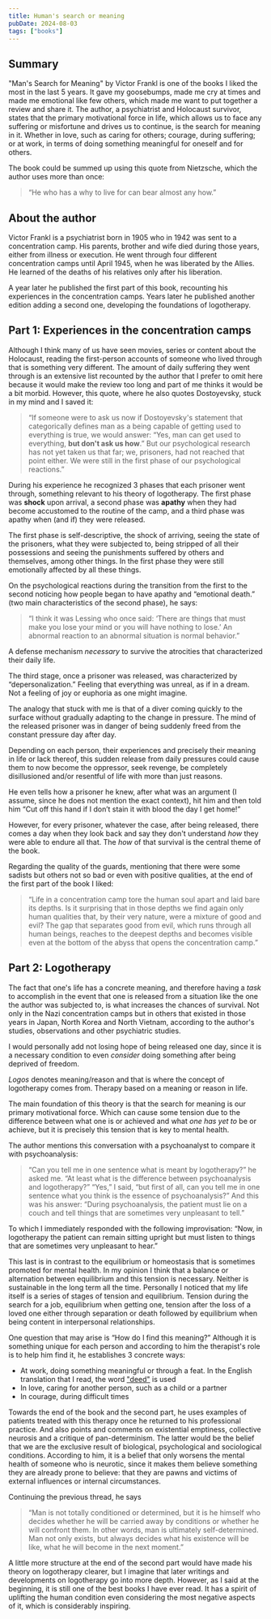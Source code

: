 ```yaml
---
title: Human's search or meaning
pubDate: 2024-08-03
tags: ["books"]
---
```


## Summary

"Man's Search for Meaning" by Victor Frankl is one of the books I liked the most in the last 5 years. It gave my goosebumps, made me cry at times and made me emotional like few others, which made me want to put together a review and share it. The author, a psychiatrist and Holocaust survivor, states that the primary motivational force in life, which allows us to face any suffering or misfortune and drives us to continue, is the search for meaning in it. Whether in love, such as caring for others; courage, during suffering; or at work, in terms of doing something meaningful for oneself and for others.

The book could be summed up using this quote from Nietzsche, which the author uses more than once:

>“He who has a why to live for can bear almost any how.”

## About the author
Victor Frankl is a psychiatrist born in 1905 who in 1942 was sent to a concentration camp. His parents, brother and wife died during those years, either from illness or execution. He went through four different concentration camps until April 1945, when he was liberated by the Allies. He learned of the deaths of his relatives only after his liberation.

A year later he published the first part of this book, recounting his experiences in the concentration camps. Years later he published another edition adding a second one, developing the foundations of logotherapy.

## Part 1: Experiences in the concentration camps
Although I think many of us have seen movies, series or content about the Holocaust, reading the first-person accounts of someone who lived through that is something very different. The amount of daily suffering they went through is an extensive list recounted by the author that I prefer to omit here because it would make the review too long and part of me thinks it would be a bit morbid. However, this quote, where he also quotes Dostoyevsky, stuck in my mind and I saved it:

> “If someone were to ask us now if Dostoyevsky's statement that categorically defines man as a being capable of getting used to everything is true, we would answer: “Yes, man can get used to everything, **but don't ask us how**.”
But our psychological research has not yet taken us that far; we, prisoners, had not reached that point either. We were still in the first phase of our psychological reactions.”

During his experience he recognized 3 phases that each prisoner went through, something relevant to his theory of logotherapy. The first phase was **shock** upon arrival, a second phase was **apathy** when they had become accustomed to the routine of the camp, and a third phase was apathy when (and if) they were released.

The first phase is self-descriptive, the shock of arriving, seeing the state of the prisoners, what they were subjected to, being stripped of all their possessions and seeing the punishments suffered by others and themselves, among other things. In the first phase they were still emotionally affected by all these things.

On the psychological reactions during the transition from the first to the second noticing how people began to have apathy and “emotional death.” (two main characteristics of the second phase), he says:

>“I think it was Lessing who once said: ‘There are things that must make you lose your mind or you will have nothing to lose.’ An abnormal reaction to an abnormal situation is normal behavior.”

A defense mechanism _necessary_ to survive the atrocities that characterized their daily life.

The third stage, once a prisoner was released, was characterized by “depersonalization.” Feeling that everything was unreal, as if in a dream. Not a feeling of joy or euphoria as one might imagine.

The analogy that stuck with me is that of a diver coming quickly to the surface without gradually adapting to the change in pressure. The mind of the released prisoner was in danger of being suddenly freed from the constant pressure day after day.

Depending on each person, their experiences and precisely their meaning in life or lack thereof, this sudden release from daily pressures could cause them to now become the oppressor, seek revenge, be completely disillusioned and/or resentful of life with more than just reasons.

He even tells how a prisoner he knew, after what was an argument (I assume, since he does not mention the exact context), hit him and then told him “Cut off this hand if I don’t stain it with blood the day I get home!”

However, for every prisoner, whatever the case, after being released, there comes a day when they look back and say they don't understand *how* they were able to endure all that. The *how* of that survival is the central theme of the book.

Regarding the quality of the guards, mentioning that there were some sadists but others not so bad or even with positive qualities, at the end of the first part of the book I liked:

>“Life in a concentration camp tore the human soul apart and laid bare its depths. Is it surprising that in those depths we find again only human qualities that, by their very nature, were a mixture of good and evil? The gap that separates good from evil, which runs through all human beings, reaches to the deepest depths and becomes visible even at the bottom of the abyss that opens the concentration camp.”

## Part 2: Logotherapy
The fact that one's life has a concrete meaning, and therefore having a _task_ to accomplish in the event that one is released from a situation like the one the author was subjected to, is what increases the chances of survival. Not only in the Nazi concentration camps but in others that existed in those years in Japan, North Korea and North Vietnam, according to the author's studies, observations and other psychiatric studies.

I would personally add not losing hope of being released one day, since it is a necessary condition to even _consider_ doing something after being deprived of freedom.

*Logos* denotes meaning/reason and that is where the concept of logotherapy comes from. Therapy based on a meaning or reason in life.

The main foundation of this theory is that the search for meaning is our primary motivational force. Which can cause some tension due to the difference between what one is or achieved and what *one has yet to* be or achieve, but it is precisely this tension that is key to mental health.

The author mentions this conversation with a psychoanalyst to compare it with psychoanalysis:

>“Can you tell me in one sentence what is meant by logotherapy?” he asked me. “At least what is the difference between psychoanalysis and logotherapy?” “Yes,” I said, “but first of all, can you tell me in one sentence what you think is the essence of psychoanalysis?” And this was his answer: “During psychoanalysis, the patient must lie on a couch and tell things that are sometimes very unpleasant to tell.”

To which I immediately responded with the following improvisation: “Now, in logotherapy the patient can remain sitting upright but must listen to things that are sometimes very unpleasant to hear.”

This last is in contrast to the equilibrium or homeostasis that is sometimes promoted for mental health. In my opinion I think that a balance or alternation between equilibrium and this tension is necessary. Neither is sustainable in the long term all the time. Personally I noticed that my life itself is a series of stages of tension and equilibrium. Tension during the search for a job, equilibrium when getting one, tension after the loss of a loved one either through separation or death followed by equilibrium when being content in interpersonal relationships.

One question that may arise is “How do I find this meaning?” Although it is something unique for each person and according to him the therapist's role is to help him find it, he establishes 3 concrete ways:

- At work, doing something meaningful or through a feat. In the English translation that I read, the word ["deed"](https://dictionary.cambridge.org/es/diccionario/ingles-espanol/deed) is used
- In love, caring for another person, such as a child or a partner
- In courage, during difficult times

Towards the end of the book and the second part, he uses examples of patients treated with this therapy once he returned to his professional practice. And also points and comments on existential emptiness, collective neurosis and a critique of pan-determinism. The latter would be the belief that we are the exclusive result of biological, psychological and sociological conditions. According to him, it is a belief that only worsens the mental health of someone who is neurotic, since it makes them believe something they are already prone to believe: that they are pawns and victims of external influences or internal circumstances.

Continuing the previous thread, he says

>“Man is not totally conditioned or determined, but it is he himself who decides whether he will be carried away by conditions or whether he will confront them. In other words, man is ultimately self-determined. Man not only exists, but always decides what his existence will be like, what he will become in the next moment.”

A little more structure at the end of the second part would have made his theory on logotherapy clearer, but I imagine that later writings and developments on logotherapy go into more depth. However, as I said at the beginning, it is still one of the best books I have ever read. It has a spirit of uplifting the human condition even considering the most negative aspects of it, which is considerably inspiring.